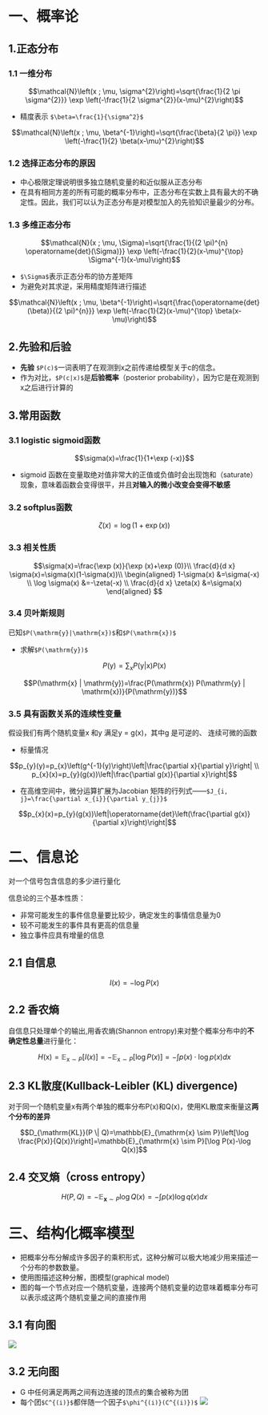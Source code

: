 # 一、概率论
## 1.正态分布
### 1.1 一维分布
```math
\mathcal{N}\left(x ; \mu, \sigma^{2}\right)=\sqrt{\frac{1}{2 \pi \sigma^{2}}} \exp \left(-\frac{1}{2 \sigma^{2}}(x-\mu)^{2}\right)
```
- 精度表示 `$\beta=\frac{1}{\sigma^2}$`
```math
\mathcal{N}\left(x ; \mu, \beta^{-1}\right)=\sqrt{\frac{\beta}{2 \pi}} \exp \left(-\frac{1}{2} \beta(x-\mu)^{2}\right)
```

### 1.2 选择正态分布的原因
- 中心极限定理说明很多独立随机变量的和近似服从正态分布
- 在具有相同方差的所有可能的概率分布中，正态分布在实数上具有最大的不确定性。因此，我们可以认为正态分布是对模型加入的先验知识量最少的分布。

### 1.3 多维正态分布
```math
\mathcal{N}(x ; \mu, \Sigma)=\sqrt{\frac{1}{(2 \pi)^{n} \operatorname{det}(\Sigma)}} \exp \left(-\frac{1}{2}(x-\mu)^{\top} \Sigma^{-1}(x-\mu)\right)
```
- `$\Sigma$`表示正态分布的协方差矩阵
- 为避免对其求逆，采用精度矩阵进行描述
```math
\mathcal{N}\left(x ; \mu, \beta^{-1}\right)=\sqrt{\frac{\operatorname{det}(\beta)}{(2 \pi)^{n}}} \exp \left(-\frac{1}{2}(x-\mu)^{\top} \beta(x-\mu)\right)
```

## 2.先验和后验
- **先验** `$P(c)$`一词表明了在观测到x之前传递给模型关于c的信念。
- 作为对比，`$P(c|x)$`是**后验概率**（posterior probability），因为它是在观测到x之后进行计算的

## 3.常用函数
### 3.1 logistic sigmoid函数
```math
\sigma(x)=\frac{1}{1+\exp (-x)}
```
- sigmoid 函数在变量取绝对值非常大的正值或负值时会出现饱和（saturate）现象，意味着函数会变得很平，并且**对输入的微小改变会变得不敏感**

### 3.2 softplus函数
```math
\zeta(x)=\log (1+\exp (x))
```

### 3.3 相关性质
```math
\sigma(x)=\frac{\exp (x)}{\exp (x)+\exp (0)}\\
\frac{d}{d x} \sigma(x)=\sigma(x)(1-\sigma(x))\\

\begin{aligned}
1-\sigma(x) &=\sigma(-x) \\
\log \sigma(x) &=-\zeta(-x) \\
\frac{d}{d x} \zeta(x) &=\sigma(x)
\end{aligned}

```
### 3.4 贝叶斯规则
已知`$P(\mathrm{y}|\mathrm{x})$`和`$P(\mathrm{x})$`
- 求解`$P(\mathrm{y})$`
```math
P(\mathrm{y})=\sum_{\mathrm{x}} P(\mathrm{y} | \mathrm{x}) P(\mathrm{x})
```
```math
P(\mathrm{x} | \mathrm{y})=\frac{P(\mathrm{x}) P(\mathrm{y} | \mathrm{x})}{P(\mathrm{y})}
```

### 3.5 具有函数关系的连续性变量
假设我们有两个随机变量x 和y 满足y = g(x)，其中g 是可逆的、
连续可微的函数

- 标量情况
```math
p_{y}(y)=p_{x}\left(g^{-1}(y)\right)\left|\frac{\partial x}{\partial y}\right| \\

p_{x}(x)=p_{y}(g(x))\left|\frac{\partial g(x)}{\partial x}\right|
```

- 在高维空间中，微分运算扩展为Jacobian 矩阵的行列式——`$J_{i, j}=\frac{\partial x_{i}}{\partial y_{j}}$`
```math
p_{x}(x)=p_{y}(g(x))\left|\operatorname{det}\left(\frac{\partial g(x)}{\partial x}\right)\right|
```

# 二、信息论
对一个信号包含信息的多少进行量化

信息论的三个基本性质：
- 非常可能发生的事件信息量要比较少，确定发生的事情信息量为0
- 较不可能发生的事件具有更高的信息量
- 独立事件应具有增量的信息

## 2.1 自信息
```math
I(x)=-\log P(x)
```

## 2.2 香农熵
自信息只处理单个的输出,用香农熵(Shannon entropy)来对整个概率分布中的**不确定性总量**进行量化：
```math
H(\mathrm{x})=\mathbb{E}_{\mathrm{x} \sim P}[I(x)]=-\mathbb{E}_{\mathrm{x} \sim P}[\log P(x)]=-\int p(x)\cdot \log p(x)dx
```
## 2.3 KL散度(Kullback-Leibler (KL) divergence)
对于同一个随机变量x有两个单独的概率分布P(x)和Q(x)，使用KL散度来衡量这**两个分布的差异**
```math
D_{\mathrm{KL}}(P \| Q)=\mathbb{E}_{\mathrm{x} \sim P}\left[\log \frac{P(x)}{Q(x)}\right]=\mathbb{E}_{\mathrm{x} \sim P}[\log P(x)-\log Q(x)]
```

## 2.4 交叉熵（cross entropy）
```math
H(P, Q)=-\mathbb{E}_{\mathbf{x} \sim P} \log Q(x)=-\int p(x)\log q(x)dx
```

# 三、结构化概率模型
- 把概率分布分解成许多因子的乘积形式，这种分解可以极大地减少用来描述一个分布的参数数量。
- 使用图描述这种分解，图模型(graphical model)
- 图的每一个节点对应一个随机变量，连接两个随机变量的边意味着概率分布可以表示成这两个随机变量之间的直接作用
## 3.1 有向图
![](https://cdn.jsdelivr.net/gh/Mronne/MarkDownImg/img/20200207114405.png)

## 3.2 无向图
- G 中任何满足两两之间有边连接的顶点的集合被称为团
- 每个团`$C^{(i)}$`都伴随一个因子`$\phi^{(i)}(C^{(i)})$`
![](https://cdn.jsdelivr.net/gh/Mronne/MarkDownImg/img/20200207120000.png)
